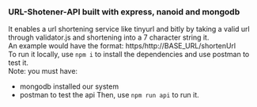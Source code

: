 ### URL-Shotener-API built with express, nanoid and mongodb
It enables a url shortening service like tinyurl and bitly by taking a valid url through validator.js and shortening into a 7 character string it.\
An example would have the format: https/http://BASE_URL/shortenUrl \
To run it locally, use `npm i` to install the dependencies and use postman to test it.\
Note: you must have:
- mongodb installed our system
- postman to test the api
Then, use `npm run api` to run it.


